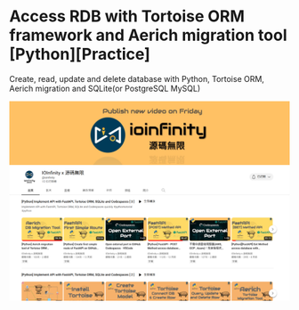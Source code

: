# Access RDB with Tortoise ORM framework and Aerich migration tool [Python][Practice] 

Create, read, update and delete database with Python, Tortoise ORM, Aerich migration and SQLite(or PostgreSQL MySQL)


 ![alt IOInfinity x 源碼無限](./ioinfinity-YT.png)
 
